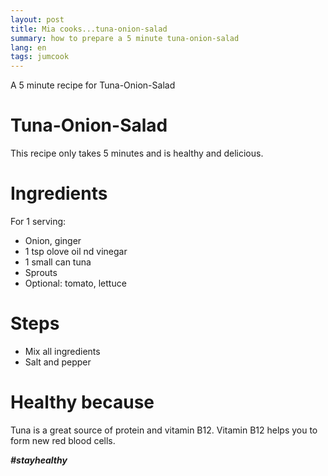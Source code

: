 ```yaml
---
layout: post
title: Mia cooks...tuna-onion-salad
summary: how to prepare a 5 minute tuna-onion-salad
lang: en
tags: jumcook
---
```


<div class="message">
A 5 minute recipe for Tuna-Onion-Salad
</div>

# Tuna-Onion-Salad
This recipe only takes 5 minutes and is healthy and delicious.

# Ingredients
For 1 serving:
- Onion, ginger
- 1 tsp olove oil nd vinegar
- 1 small can tuna
- Sprouts
- Optional: tomato, lettuce

# Steps
- Mix all ingredients
- Salt and pepper

# Healthy because
 Tuna is a great source of protein and vitamin B12.
 Vitamin B12 helps you to form new red blood cells.

_**#stayhealthy**_

